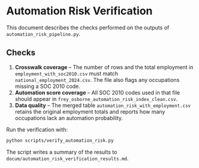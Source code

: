 # Automation Risk Verification

This document describes the checks performed on the outputs of
`automation_risk_pipeline.py`.

## Checks
1. **Crosswalk coverage** – The number of rows and the total employment in
   `employment_with_soc2010.csv` must match `national_employment_2024.csv`.
   The file also flags any occupations missing a SOC 2010 code.
2. **Automation score coverage** – All SOC 2010 codes used in that file should
   appear in `frey_osborne_automation_risk_index_clean.csv`.
3. **Data quality** – The merged table `automation_risk_with_employment.csv`
   retains the original employment totals and reports how many occupations lack
   an automation probability.

Run the verification with:

```bash
python scripts/verify_automation_risk.py
```

The script writes a summary of the results to `docum/automation_risk_verification_results.md`.
